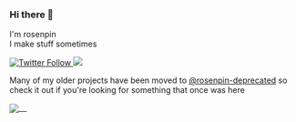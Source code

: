 ### Hi there 👋
I'm rosenpin\
I make stuff sometimes


<p>
  <a href="https://twitter.com/rosenpin">
    <img alt="Twitter Follow" src="https://img.shields.io/twitter/follow/rosenpin?style=for-the-badge&logo=Twitter&label=Follow">
  </a>

<a target="_blank" href="https://www.paypal.me/rosenfeldtomer/5usd" title="Donate using PayPal">
  <img src="https://img.shields.io/badge/donate-$-lightgray?style=for-the-badge&logo=Paypal" />
</a>
</p>



Many of my older projects have been moved to [@rosenpin-deprecated](https://github.com/rosenpin-deprecated) so check it out if you're looking for something that once was here

<a href="https://github.com/rosenpin">
  <img align="center" src="https://github-readme-stats.vercel.app/api?username=rosenpin&count_private=true" /> 
</a>
